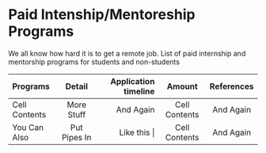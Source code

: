 # Paid Intenship/Mentoreship Programs

We all know how hard it is to get a remote job. List of paid internship and mentorship programs for students and non-students

| Programs  &nbsp; | Detail     | Application timeline     | Amount    | References    |
| :------------- | :----------: | -----------: | :-------------: | :-----------: |
|  Cell Contents | More Stuff   | And Again    |  Cell Contents | And Again    |
| You Can Also   | Put Pipes In | Like this \| |  Cell Contents | And Again    |
